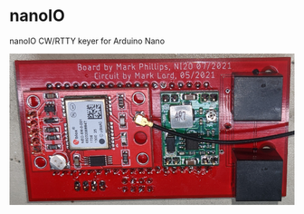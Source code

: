 # nanoIO
nanoIO CW/RTTY keyer for Arduino Nano

![finished board](https://github.com/g7ltt/Celestron-GPS-WiFi-BT-Interface/blob/main/Finished_WiFi_GPS_BT.png)
